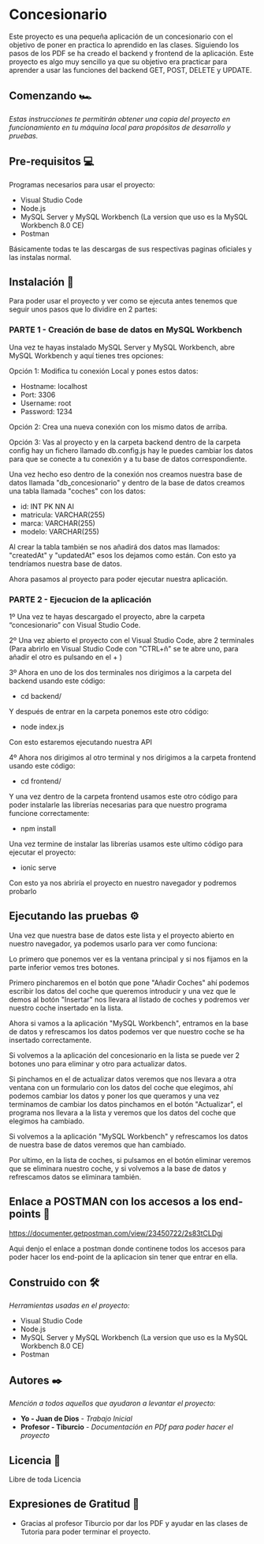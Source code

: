 # Concesionario

Este proyecto es una pequeña aplicación de un concesionario con el objetivo de poner en practica lo aprendido en las clases.
Siguiendo los pasos de los PDF se ha creado el backend y frontend de la aplicación. 
Este proyecto es algo muy sencillo ya que su objetivo era practicar para aprender a usar las funciones del backend GET, POST, DELETE y UPDATE.

## Comenzando 🏎

_Estas instrucciones te permitirán obtener una copia del proyecto en funcionamiento en tu máquina local para propósitos de desarrollo y pruebas._

## Pre-requisitos 💻

Programas necesarios para usar el proyecto:

* Visual Studio Code 
* Node.js
* MySQL Server y MySQL Workbench (La version que uso es la MySQL Workbench 8.0 CE)
* Postman

Básicamente todas te las descargas de sus respectivas paginas oficiales y las instalas normal. 

## Instalación 🔧

Para poder usar el proyecto y ver como se ejecuta antes tenemos que seguir unos pasos que lo dividire en 2 partes:

### PARTE 1 - Creación de base de datos en MySQL Workbench

Una vez te hayas instalado MySQL Server y MySQL Workbench, abre MySQL Workbench y aquí tienes tres opciones: 

Opción 1: Modifica tu conexión Local y pones estos datos:  

* Hostname: localhost
* Port: 3306
* Username: root
* Password: 1234

Opción 2: Crea una nueva conexión con los mismo datos de arriba.

Opción 3: Vas al proyecto y en la carpeta backend dentro de la carpeta config hay un fichero llamado db.config.js hay le puedes cambiar los datos para que se conecte a tu conexión y a tu base de datos correspondiente.

Una vez hecho eso dentro de la conexión nos creamos nuestra base de datos llamada "db_concesionario" y dentro de la base de datos creamos una tabla llamada "coches" con los datos:

* id: INT PK NN AI
* matricula: VARCHAR(255)
* marca: VARCHAR(255)
* modelo: VARCHAR(255)

Al crear la tabla también se nos añadirá dos datos mas llamados: "createdAt" y "updatedAt" esos los dejamos como están. Con esto ya tendríamos nuestra base de datos.

Ahora pasamos al proyecto para poder ejecutar nuestra aplicación.

### PARTE 2 - Ejecucion de la aplicación

1º Una vez te hayas descargado el proyecto, abre la carpeta “concesionario” con Visual Studio Code. 

2º Una vez abierto el proyecto con el Visual Studio Code, abre 2 terminales (Para abrirlo en Visual Studio Code con "CTRL+ñ" se te abre uno, para añadir el otro es pulsando en el + )

3º Ahora en uno de los dos terminales nos dirigimos a la carpeta del backend usando este código:

* cd backend/

Y después de entrar en la carpeta ponemos este otro código:

* node index.js

Con esto estaremos ejecutando nuestra API

4º Ahora nos dirigimos al otro terminal y nos dirigimos a la carpeta frontend usando este código:

* cd frontend/

Y una vez dentro de la carpeta frontend usamos este otro código para poder instalarle las librerías necesarias para que nuestro programa funcione correctamente:

* npm install

Una vez termine de instalar las librerías usamos este ultimo código para ejecutar el proyecto:

* ionic serve

Con esto ya nos abriría el proyecto en nuestro navegador y podremos probarlo


## Ejecutando las pruebas ⚙️

Una vez que nuestra base de datos este lista y el proyecto abierto en nuestro navegador, ya podemos usarlo para ver como funciona:

Lo primero que ponemos ver es la ventana principal y si nos fijamos en la parte inferior vemos tres botones. 

Primero pincharemos en el botón que pone "Añadir Coches" ahí podemos escribir los datos del coche que queremos introducir y una vez que le demos al botón "Insertar" nos llevara al listado de coches y podremos ver nuestro coche insertado en la lista. 

Ahora si vamos a la aplicación "MySQL Workbench", entramos en la base de datos y refrescamos los datos podemos ver que nuestro coche se ha insertado correctamente.

Si volvemos a la aplicación del concesionario en la lista se puede ver 2 botones uno para eliminar y otro para actualizar datos.

Si pinchamos en el de actualizar datos veremos que nos llevara a otra ventana con un formulario con los datos del coche que elegimos, ahí podemos cambiar los datos y poner los que queramos y una vez terminamos de cambiar los datos pinchamos en el botón "Actualizar", el programa nos llevara a la lista y veremos que los datos del coche que elegimos ha cambiado.

Si volvemos a la aplicación "MySQL Workbench" y refrescamos los datos de nuestra base de datos veremos que han cambiado.

Por ultimo, en la lista de coches, si pulsamos en el botón eliminar veremos que se eliminara nuestro coche, y si volvemos a la base de datos y refrescamos datos se eliminara también.

## Enlace a POSTMAN con los accesos a los end-points 🔌

https://documenter.getpostman.com/view/23450722/2s83tCLDgj

Aqui denjo el enlace a postman donde continene todos los accesos para poder hacer los end-point de la aplicacion sin tener que entrar en ella.

## Construido con 🛠️

_Herramientas usadas en el proyecto:_

* Visual Studio Code 
* Node.js
* MySQL Server y MySQL Workbench (La version que uso es la MySQL Workbench 8.0 CE)
* Postman
 
## Autores ✒️

_Mención a todos aquellos que ayudaron a levantar el proyecto:_

* **Yo - Juan de Dios** - *Trabajo Inicial* 
* **Profesor - Tiburcio** - *Documentación en PDf para poder hacer el proyecto*

## Licencia 📄

Libre de toda Licencia

## Expresiones de Gratitud 🎁

* Gracias al profesor Tiburcio por dar los PDF y ayudar en las clases de Tutoria para poder terminar el proyecto.
